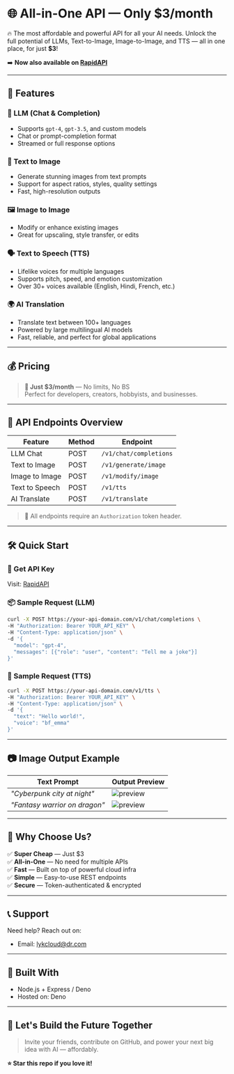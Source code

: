 # 🌐 All-in-One API — Only $3/month

🔥 The most affordable and powerful API for all your AI needs. Unlock the full potential of LLMs, Text-to-Image, Image-to-Image, and TTS — all in one place, for just **$3**!

➡️ **Now also available on [RapidAPI](https://rapidapi.com/FreeCode911/api/flux-api-4-custom-models-100-style)**

---

## 🚀 Features

### 🧠 LLM (Chat & Completion)
- Supports `gpt-4`, `gpt-3.5`, and custom models
- Chat or prompt-completion format
- Streamed or full response options

### 🎨 Text to Image
- Generate stunning images from text prompts
- Support for aspect ratios, styles, quality settings
- Fast, high-resolution outputs

### 🖼️ Image to Image
- Modify or enhance existing images
- Great for upscaling, style transfer, or edits

### 🗣️ Text to Speech (TTS)
- Lifelike voices for multiple languages
- Supports pitch, speed, and emotion customization
- Over 30+ voices available (English, Hindi, French, etc.)

### 🌍 AI Translation
- Translate text between 100+ languages
- Powered by large multilingual AI models
- Fast, reliable, and perfect for global applications

---

## 💰 Pricing

> **💸 Just $3/month** — No limits, No BS  
> Perfect for developers, creators, hobbyists, and businesses.

---

## 📡 API Endpoints Overview

| Feature          | Method | Endpoint                    |
|------------------|--------|-----------------------------|
| LLM Chat         | POST   | `/v1/chat/completions`      |
| Text to Image    | POST   | `/v1/generate/image`        |
| Image to Image   | POST   | `/v1/modify/image`          |
| Text to Speech   | POST   | `/v1/tts`                   |
| AI Translate      | POST   | `/v1/translate`             |

> 🔐 All endpoints require an `Authorization` token header.

---

## 🛠️ Quick Start

### 🔑 Get API Key
Visit: [RapidAPI](https://rapidapi.com/FreeCode911/api/flux-api-4-custom-models-100-style)

### 📦 Sample Request (LLM)

```bash
curl -X POST https://your-api-domain.com/v1/chat/completions \
-H "Authorization: Bearer YOUR_API_KEY" \
-H "Content-Type: application/json" \
-d '{
  "model": "gpt-4",
  "messages": [{"role": "user", "content": "Tell me a joke"}]
}'
```

### 🧪 Sample Request (TTS)

```bash
curl -X POST https://your-api-domain.com/v1/tts \
-H "Authorization: Bearer YOUR_API_KEY" \
-H "Content-Type: application/json" \
-d '{
  "text": "Hello world!",
  "voice": "bf_emma"
}'
```

---

## 📷 Image Output Example

| Text Prompt                     | Output Preview                     |
|--------------------------------|------------------------------------|
| *"Cyberpunk city at night"*    | ![preview](https://yourcdn.com/img1.jpg) |
| *"Fantasy warrior on dragon"*  | ![preview](https://yourcdn.com/img2.jpg) |

---

## 🙌 Why Choose Us?

✅ **Super Cheap** — Just $3  
✅ **All-in-One** — No need for multiple APIs  
✅ **Fast** — Built on top of powerful cloud infra  
✅ **Simple** — Easy-to-use REST endpoints  
✅ **Secure** — Token-authenticated & encrypted

---

## 📞 Support

Need help? Reach out on:

- Email: lykcloud@dr.com

---

## 🧠 Built With

- Node.js + Express / Deno
- Hosted on: Deno

---

## 🥂 Let's Build the Future Together

> Invite your friends, contribute on GitHub, and power your next big idea with AI — affordably.

**⭐ Star this repo if you love it!**
